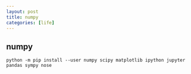 ```yaml
---
layout: post
title: numpy
categories: [life]
---
```


## numpy
    python -m pip install --user numpy scipy matplotlib ipython jupyter pandas sympy nose
